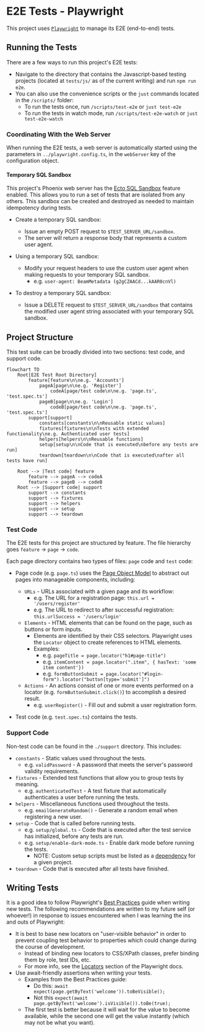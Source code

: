 # E2E Tests - Playwright

This project uses [`Playwright`](https://playwright.dev/) to manage its E2E (end-to-end) tests.

## Running the Tests

There are a few ways to run this project's E2E tests:

- Navigate to the directory that contains the Javascript-based testing projects (located at `tests/js/` as of the current writing) and run `npm run e2e`.
- You can also use the convenience scripts or the `just` commands located in the `/scripts/` folder:
  - To run the tests once, run `/scripts/test-e2e` or `just test-e2e`
  - To run the tests in watch mode, run `/scripts/test-e2e-watch` or `just test-e2e-watch`

### Coordinating With the Web Server

When running the E2E tests, a web server is automatically started using the parameters in `../playwright.config.ts`, in the `webServer` key of the configuration object.

#### Temporary SQL Sandbox

This project's Phoenix web server has the [Ecto SQL Sandbox](https://hexdocs.pm/phoenix_ecto/Phoenix.Ecto.SQL.Sandbox.html) feature enabled. This allows you to run a set of tests that are isolated from any others. This sandbox can be created and destroyed as needed to maintain idempotency during tests.

- Create a temporary SQL sandbox:

  - Issue an empty POST request to `$TEST_SERVER_URL/sandbox`.
  - The server will return a response body that represents a custom user agent.

- Using a temporary SQL sandbox:

  - Modify your request headers to use the custom user agent when making requests to your temporary SQL sandbox.
    - e.g. `user-agent: BeamMetadata (g2gCZAACd...kAAR0cnVl)`

- To destroy a temporary SQL sandbox:
  - Issue a DELETE request to `$TEST_SERVER_URL/sandbox` that contains the modified user agent string associated with your temporary SQL sandbox.

## Project Structure

This test suite can be broadly divided into two sections: test code, and support code.

```mermaid
flowchart TD
    Root[E2E Test Root Directory]
        feature[feature\n\ne.g. 'Accounts']
            pageA[page\n\ne.g. 'Register']
                codeA[page/test code\n\ne.g. 'page.ts', 'test.spec.ts']
            pageB[page\n\ne.g. 'Login']
                codeB[page/test code\n\ne.g. 'page.ts', 'test.spec.ts']
        support[support]
            constants[constants\n\nReusable static values]
            fixtures[fixtures\n\nTests with extended functionality\ne.g. Authenticated user tests]
            helpers[helpers\n\nReusable functions]
            setup[setup\n\nCode that is executed\nbefore any tests are run]
            teardown[teardown\n\nCode that is executed\nafter all tests have run]

    Root --> |Test code| feature
        feature --> pageA --> codeA
        feature --> pageB --> codeB
    Root --> |Support code| support
        support --> constants
        support --> fixtures
        support --> helpers
        support --> setup
        support --> teardown
```

### Test Code

The E2E tests for this project are structured by feature. The file hierarchy goes `feature` -> `page` -> `code`.

Each page directory contains two types of files: `page` code and `test` code:

- Page code (e.g. `page.ts`) uses the [Page Object Model](https://playwright.dev/docs/pom) to abstract out pages into manageable components, including:

  - `URLs` - URLs associated with a given page and its workflow:
    - e.g. The URL for a registration page: `this.url = '/users/register'`
    - e.g. The URL to redirect to after successful registration: `this.urlSuccess = '/users/login'`
  - `Elements` - HTML elements that can be found on the page, such as buttons or form inputs.
    - Elements are identified by their CSS selectors. Playwright uses the `Locator` object to create references to HTML elements.
    - Examples:
      - e.g. `pageTitle = page.locator("h1#page-title")`
      - e.g. `itemContent = page.locator(".item", { hasText: 'some item content'})`
      - e.g. `formButtonSubmit = page.locator("#login-form").locator("button[type='submit']")`
  - `Actions` - An actions consist of one or more events performed on a locator (e.g. `formButtonSubmit.click()`) to accomplish a desired result.
    - e.g. `userRegister()` - Fill out and submit a user registration form.

- Test code (e.g. `test.spec.ts`) contains the tests.

### Support Code

Non-test code can be found in the `./support` directory. This includes:

- `constants` - Static values used throughout the tests.
  - e.g. `validPassword` - A password that meets the server's password validity requirements.
- `fixtures` - Extended test functions that allow you to group tests by meaning.
  - e.g. `authenticatedTest` - A test fixture that automatically authenticates a user before running the tests.
- `helpers` - Miscellaneous functions used throughout the tests.
  - e.g. `emailGenerateRandom()` - Generate a random email when registering a new user.
- `setup` - Code that is called before running tests.
  - e.g. `setup/global.ts` - Code that is executed after the test service has initialized, before any tests are run.
  - e.g. `setup/enable-dark-mode.ts` - Enable dark mode before running the tests.
    - NOTE: Custom setup scripts must be listed as a [dependency](https://playwright.dev/docs/test-projects#dependencies) for a given project.
- `teardown` - Code that is executed after all tests have finished.

## Writing Tests

It is a good idea to follow Playwright's [Best Practices](https://playwright.dev/docs/best-practices) guide when writing new tests. The following recommendations are written to my future self (or whoever!) in response to issues encountered when I was learning the ins and outs of Playwright:

- It is best to base new locators on "user-visible behavior" in order to prevent coupling test behavior to properties which could change during the course of development.
  - Instead of binding new locators to CSS/XPath classes, prefer binding them by role, test IDs, etc.
  - For more info, see the [Locators](https://playwright.dev/docs/locators) section of the Playwright docs.
- Use await-friendly assertions when writing your tests.
  - Examples from the Best Practices guide:
    - Do this: `await expect(page.getByText('welcome')).toBeVisible();`
    - Not this `expect(await page.getByText('welcome').isVisible()).toBe(true);`
  - The first test is better because it will wait for the value to become available, while the second one will get the value instantly (which may not be what you want).
